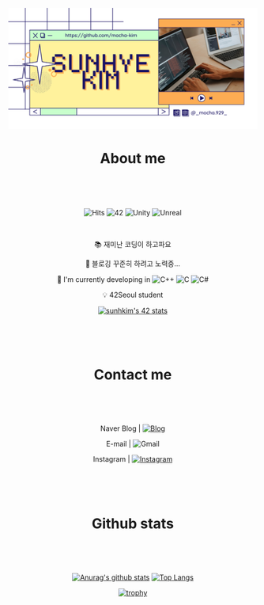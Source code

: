 <div align="center">
  
[![banner](https://github.com/mocha-kim/mocha-kim/blob/main/banner.png)](https://blog.naver.com/jsg2804)
</br>

# About me </br></br>

</br>

![Hits](https://hits.seeyoufarm.com/api/count/incr/badge.svg?url=https%3A%2F%2Fgithub.com%2Fmocha-kim%2Fhit-counter&count_bg=%230AABAE&title_bg=%23555555&title=hits&edge_flat=false)
![42](https://img.shields.io/badge/Born2Code-sunhkim-F5DF4D?style=flat&logo=42&logoColor=white)
![Unity](https://img.shields.io/badge/Unity-555555?style=flat&logo=Unity&logoColor=white)
![Unreal](https://img.shields.io/badge/UnrealEngine-555555?style=flat&logo=UnrealEngine&logoColor=white)

</br>

📚  재미난 코딩이 하고파요

💌  블로깅 꾸준히 하려고 노력중... 
  
🔭  I'm currently developing in
<img src="https://profilinator.rishav.dev/skills-assets/cplusplus-original.svg" alt="C++" height="20"> <img src="https://profilinator.rishav.dev/skills-assets/c-original.svg" alt="C" height="20"> <img src="https://profilinator.rishav.dev/skills-assets/csharp-original.svg" alt="C#" height="20">  
  
💡  42Seoul student

[![sunhkim's 42 stats](https://badge42.vercel.app/api/v2/cl2ahqr6k001109mh5u3fk3ee/stats?cursusId=21&coalitionId=85)](https://github.com/JaeSeoKim/badge42)

</br></br></br>

# Contact me </br></br>
  
</br>

Naver Blog | [![Blog](https://img.shields.io/badge/blog.naver.com/jsg2804-03C75A?style=flat-square&logo=Naver&logoColor=white)](https://blog.naver.com/jsg2804)

E-mail | ![Gmail](https://img.shields.io/badge/jsg2804@gmail.com-EA4335?style=flat-square&logo=Gmail&logoColor=white)

Instagram | [![Instagram](https://img.shields.io/badge/@_mocha.929_-E4405F?style=flat-square&logo=Instagram&logoColor=white)](https://www.instagram.com/_mocha.929_/)

</br></br></br>

# Github stats </br></br>
  
</br>

[![Anurag's github stats](https://github-readme-stats.vercel.app/api?username=mocha-kim&hide=issues&count_private=true&line_height=24&bg_color=363945&title_color=FFF29C&icon_color=FDAC53&text_color=C8FFCC)](https://github.com/anuraghazra/github-readme-stats)
[![Top Langs](https://github-readme-stats.vercel.app/api/top-langs/?username=mocha-kim&layout=compact&bg_color=363945&title_color=FFF29C&icon_color=FDAC53&text_color=C8FFCC)](https://github.com/anuraghazra/github-readme-stats)


[![trophy](https://github-profile-trophy.vercel.app/?username=mocha-kim&rank=-C&column=-1&theme=onedark)](https://github.com/ryo-ma/github-profile-trophy)
  
</div>

</br></br>
